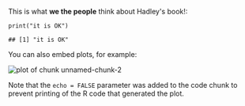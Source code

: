 This is what **we the people** think about Hadley's book!:

    print("it is OK")

    ## [1] "it is OK"

You can also embed plots, for example:

![plot of chunk
unnamed-chunk-2](./tesst_files/figure-markdown_strict/unnamed-chunk-2.png)

Note that the `echo = FALSE` parameter was added to the code chunk to
prevent printing of the R code that generated the plot.
